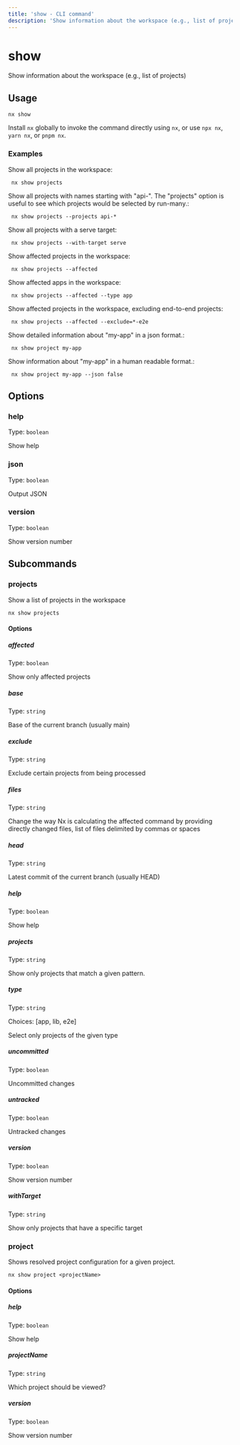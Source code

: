 ```yaml
---
title: 'show - CLI command'
description: 'Show information about the workspace (e.g., list of projects)'
---
```


# show

Show information about the workspace (e.g., list of projects)

## Usage

```shell
nx show
```

Install `nx` globally to invoke the command directly using `nx`, or use `npx nx`, `yarn nx`, or `pnpm nx`.

### Examples

Show all projects in the workspace:

```shell
 nx show projects
```

Show all projects with names starting with "api-". The "projects" option is useful to see which projects would be selected by run-many.:

```shell
 nx show projects --projects api-*
```

Show all projects with a serve target:

```shell
 nx show projects --with-target serve
```

Show affected projects in the workspace:

```shell
 nx show projects --affected
```

Show affected apps in the workspace:

```shell
 nx show projects --affected --type app
```

Show affected projects in the workspace, excluding end-to-end projects:

```shell
 nx show projects --affected --exclude=*-e2e
```

Show detailed information about "my-app" in a json format.:

```shell
 nx show project my-app
```

Show information about "my-app" in a human readable format.:

```shell
 nx show project my-app --json false
```

## Options

### help

Type: `boolean`

Show help

### json

Type: `boolean`

Output JSON

### version

Type: `boolean`

Show version number

## Subcommands

### projects

Show a list of projects in the workspace

```shell
nx show projects
```

#### Options

##### affected

Type: `boolean`

Show only affected projects

##### base

Type: `string`

Base of the current branch (usually main)

##### exclude

Type: `string`

Exclude certain projects from being processed

##### files

Type: `string`

Change the way Nx is calculating the affected command by providing directly changed files, list of files delimited by commas or spaces

##### head

Type: `string`

Latest commit of the current branch (usually HEAD)

##### help

Type: `boolean`

Show help

##### projects

Type: `string`

Show only projects that match a given pattern.

##### type

Type: `string`

Choices: [app, lib, e2e]

Select only projects of the given type

##### uncommitted

Type: `boolean`

Uncommitted changes

##### untracked

Type: `boolean`

Untracked changes

##### version

Type: `boolean`

Show version number

##### withTarget

Type: `string`

Show only projects that have a specific target

### project

Shows resolved project configuration for a given project.

```shell
nx show project <projectName>
```

#### Options

##### help

Type: `boolean`

Show help

##### projectName

Type: `string`

Which project should be viewed?

##### version

Type: `boolean`

Show version number
